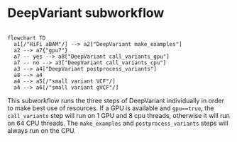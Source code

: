 # DeepVariant subworkflow

```mermaid

flowchart TD
  a1[/"HiFi aBAM"/] --> a2["DeepVariant make_examples"]
  a2 --> a7{"gpu?"}
  a7 -- yes --> a8["DeepVariant call_variants_gpu"]
  a7 -- no --> a3["DeepVariant call_variants_cpu"]
  a3 --> a4["DeepVariant postprocess_variants"]
  a8 --> a4
  a4 --> a5[/"small variant VCF"/]
  a4 --> a6[/"small variant gVCF"/]
```

This subworkflow runs the three steps of DeepVariant individually in order to make best use of resources.  If a GPU is available and `gpu==true`, the `call_variants` step will run on 1 GPU and 8 cpu threads, otherwise it will run on 64 CPU threads.  The `make_examples` and `postprocess_variants` steps will always run on the CPU.
